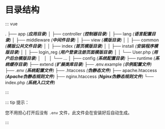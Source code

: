 # 目录结构

::: vue

. 
├── app _(**应用目录**)_
│   ├── controller _(**控制器目录**)_
│   ├── lang _(**语言配置目录**)_
│   ├── middleware _(**中间件目录**)_
│   ├── view _(**模版目录**)_
│   │   ├── common _(**模版公共文件目录**)_
│   │   ├── index _(**首页模版目录**)_
│   │   ├── install _(**安装程序模版目录**)_
│   │   ├── login_reg _(**用户登录注册页面模版目录**)_
│   │   └── User.php _(**用户后台模版目录**)_
│   │ 
│   └── ...
│
├── config _(**系统配置目录**)_
├── runtime _(**系统缓存目录**)_ 
├── extend _(**扩展类库目录**)_
├── .env.example _(**示例配置文件**)_
├── .env _(**系统配置文件**)_
├── .htaccess _(**伪静态文件**)_
├── apache.htaccess _(**Apache伪静态规则文件**)_
├── nginx.htaccess _(**Nginx伪静态规则文件**)_
└── index.php _(**系统入口文件**)_

:::

::: tip 提示：

您不用担心打开后没有 `.env` 文件，此文件会在安装好后自动生成。

:::
